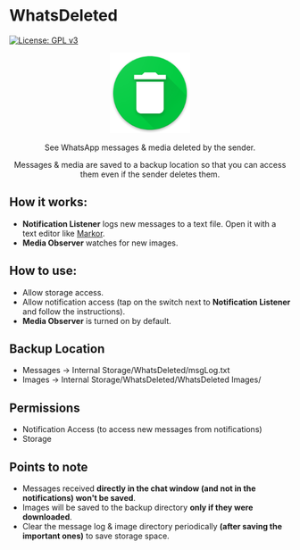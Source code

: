 # WhatsDeleted

[![License: GPL v3](https://img.shields.io/badge/License-GPLv3-blue.svg)](https://www.gnu.org/licenses/gpl-3.0)

<p align="center">
  <img src="https://raw.githubusercontent.com/4nubhav/WhatsDeleted/master/app/src/main/res/mipmap-xxhdpi/ic_launcher_round.png" alt="app-icon">
</p>

<p align="center">See WhatsApp messages & media deleted by the sender.</p>
<p align="center">Messages & media are saved to a backup location so that you can access them even if the sender deletes them.</p>

## How it works:

* **Notification Listener** logs new messages to a text file. Open it with a text editor like [Markor](https://f-droid.org/en/packages/net.gsantner.markor/).
* **Media Observer** watches for new images.

## How to use:

* Allow storage access.
* Allow notification access (tap on the switch next to **Notification Listener** and follow the instructions).
* **Media Observer** is turned on by default.

## Backup Location

* Messages -> Internal Storage/WhatsDeleted/msgLog.txt
* Images -> Internal Storage/WhatsDeleted/WhatsDeleted Images/

## Permissions

* Notification Access (to access new messages from notifications)
* Storage

## Points to note

* Messages received **directly in the chat window (and not in the notifications) won't be saved**.
* Images will be saved to the backup directory **only if they were downloaded**.
* Clear the message log & image directory periodically **(after saving the important ones)** to save storage space.
